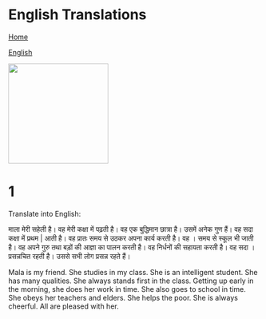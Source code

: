 # English Translations


[Home](all-files-links.md)

[English](all-english-links.md)

<img src="https://indiatranslate.in/images/English-to-Hindi-translation.webp" width="200">







# 1

Translate into English:

माला मेरी सहेली है। वह मेरी कक्षा में पढ़ती है। वह एक बुद्धिमान छात्रा है। उसमें अनेक गुण हैं। वह सदा कक्षा में प्रथम | आती है। वह प्रातः समय से उठकर अपना कार्य करती है। वह । समय से स्कूल भी जाती है। वह अपने गुरु तथा बड़ों की आज्ञा का पालन करती है। वह निर्धनों की सहायता करती है। वह सदा । प्रसन्नचित रहती है। उससे सभी लोग प्रसन्न रहते हैं।


Mala is my friend. She studies in my class. She is an intelligent student. She has many qualities. She always stands first in the class. Getting up early in the morning, she does her work in time. She also goes to school in time. She obeys her teachers and elders. She helps the poor. She is always cheerful. All are pleased with her.
